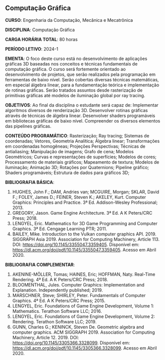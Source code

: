 ## Computação Gráfica


**CURSO**: Engenharia da Computação, Mecânica e Mecatrônica

**DISCIPLINA**: Computação Gráfica

**CARGA HORÁRIA TOTAL**: 80 horas

**PERÍODO LETIVO**: 2024-1


**EMENTA**:
O foco deste curso está no desenvolvimento de aplicações gráficas 3D baseadas nos conceitos e técnicas fundamentais de computação gráfica. O curso será fortemente orientado ao desenvolvimento de projetos, que serão realizados pela programação em ferramentas de baixo nível. Serão cobertas diversas técnicas matemáticas, em especial álgebra linear, para a fundamentação teórica e implementação de rotinas gráficas. Serão tratados assuntos desde rasterização de primitivas gráficas até modelos de iluminação global por ray tracing.

**OBJETIVOS**:
Ao final da disciplina o estudante será capaz de:
Implementar algoritmos diversos de renderização 3D.
Desenvolver rotinas gráficas através de técnicas de álgebra linear.
Desenvolver shaders programáveis em bibliotecas gráficas de baixo nível.
Compreender os diversos elementos das pipelines gráficas.

**CONTEÚDO PROGRAMÁTICO**:
Rasterização; Ray tracing; Sistemas de coordenadas; Vetores, Geometria Analítica; Álgebra linear; Transformações em coordenadas homogêneas; Projeções Perspectivas; Técnicas de antialiasing; Manipulação de imagens; Grafo de cena; Modelos Geométricos; Curvas e representações de superfícies; Modelos de cores; Processamento de materiais gráficos; Mapeamento de textura; Modelos de iluminação; Animação 3D; Rotações por Quaternions; Pipeline gráfico; Shaders programáveis; Estrutura de dados para gráficos 3D;


**BIBLIOGRAFIA BÁSICA**:

1. HUGHES, John F.; DAM, Andries van; MCGUIRE, Morgan; SKLAR, David F.; FOLEY, James D.; FEINER, Steven K.; AKELEY, Kurt. Computer Graphics: Principles and Practice. 3ª Ed. Addison-Wesley Professional; 2013.
2. GREGORY, Jason. Game Engine Architecture. 3ª Ed. A K Peters/CRC Press; 2018.
3. LENGYEL, Eric. Mathematics for 3D Game Programming and Computer Graphics. 3ª Ed. Cengage Learning PTR; 2011.
4. BAILEY, Mike. Introduction to the Vulkan computer graphics API. 2019. SIGGRAPH Asia 2019. Association for Computing Machinery, Article 113. DOI: https://doi.org/10.1145/3355047.3359405. Disponível em: <https://dl.acm.org/doi/pdf/10.1145/3355047.3359405>. Acesso em Abril 2020.

**BIBLIOGRAFIA COMPLEMENTAR**:

1. AKENINE-MÖLLER, Tomas; HAINES, Eric; HOFFMAN, Naty. Real-Time Rendering. 4ª Ed. A K Peters/CRC Press; 2018.
2. BLOOMENTHAL, Jules. Computer Graphics: Implementation and Explanation. Independently published; 2019.
3. MARSCHNER, Steve; SHIRLEY, Peter. Fundamentals of Computer Graphics. 4ª Ed. A K Peters/CRC Press; 2015.
4. LENGYEL, Eric. Foundations of Game Engine Development, Volume 1: Mathematics. Terathon Software LLC; 2016.
5. LENGYEL, Eric. Foundations of Game Engine Development, Volume 2: Rendering. Terathon Software LLC; 2019.
6. GUNN, Charles G.; KENINCK, Steven De. Geometric algebra and computer graphics. ACM SIGGRAPH 2019. Association for Computing Machinery, Article 12. 2019.  DOI: https://doi.org/10.1145/3305366.3328099. Disponível em: <https://dl.acm.org/doi/pdf/10.1145/3305366.3328099>. Acesso em Abril 2020.


